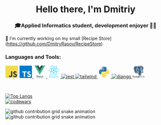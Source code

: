 ﻿<h1 align="center">Hello there, I'm Dmitriy</h1>

<h3 align="center">🎓Applied Informatics student, development enjoyer 👨‍💻</h3>

🔭 I’m currently working on my small [Recipe Store] (https://github.com/DmitryRasov/RecipeStore)
<p align="left">
</p>

<h3 align="left">Languages and Tools:</h3>
<p align="left"> <a style='text-decoration:none'  href="https://developer.mozilla.org/en-US/docs/Web/JavaScript" target="_blank" rel="noreferrer"> <img src="https://raw.githubusercontent.com/devicons/devicon/master/icons/javascript/javascript-original.svg" alt="javascript" width="40" height="40"/> </a> <a href="https://www.typescriptlang.org/" target="_blank" rel="noreferrer"> <img src="https://raw.githubusercontent.com/devicons/devicon/master/icons/typescript/typescript-original.svg" alt="typescript" width="40" height="40"/> </a> <a href="https://vuejs.org/" target="_blank" rel="noreferrer"> <img src="https://raw.githubusercontent.com/devicons/devicon/master/icons/vuejs/vuejs-original-wordmark.svg" alt="vuejs" width="40" height="40"/> </a> <a href="https://reactjs.org/" target="_blank" rel="noreferrer"> <img src="https://raw.githubusercontent.com/devicons/devicon/master/icons/react/react-original-wordmark.svg" alt="react" width="40" height="40"/> </a> <a href="https://jestjs.io" target="_blank" rel="noreferrer"> <img src="https://www.vectorlogo.zone/logos/jestjsio/jestjsio-icon.svg" alt="jest" width="40" height="40"/> </a> <a href="https://tailwindcss.com/" target="_blank" rel="noreferrer"> <img src="https://www.vectorlogo.zone/logos/tailwindcss/tailwindcss-icon.svg" alt="tailwind" width="40" height="40"/> </a> <a href="https://www.python.org" target="_blank" rel="noreferrer"> <img src="https://raw.githubusercontent.com/devicons/devicon/master/icons/python/python-original.svg" alt="python" width="40" height="40"/> </a> <a href="https://www.djangoproject.com/" target="_blank" rel="noreferrer"> <img src="https://cdn.worldvectorlogo.com/logos/django.svg" alt="django" width="40" height="40"/> </a> <a href="https://www.postgresql.org" target="_blank" rel="noreferrer"> <img src="https://raw.githubusercontent.com/devicons/devicon/master/icons/postgresql/postgresql-original-wordmark.svg" alt="postgresql" width="40" height="40"/> </a>  </p>

<br>

[![Top Langs](https://github-readme-stats.vercel.app/api/top-langs/?username=dmitryrasov&langs_count=8&theme=dracula&layout=compact)](https://github.com/anuraghazra/github-readme-stats)
<br>
[![codewars](https://www.codewars.com/users/DmitryRasov/badges/small)](https://www.codewars.com/users/DmitryRasov)

![github contribution grid snake animation](https://raw.githubusercontent.com/dmitryrasov/dmitryrasov/output/github-contribution-grid-snake-dark.svg#gh-dark-mode-only)![github contribution grid snake animation](https://raw.githubusercontent.com/dmitryrasov/dmitryrasov/output/github-contribution-grid-snake.svg#gh-light-mode-only)
